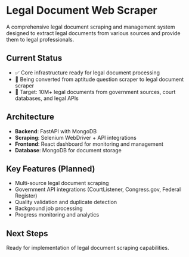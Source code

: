 # Legal Document Web Scraper

A comprehensive legal document scraping and management system designed to extract legal documents from various sources and provide them to legal professionals.

## Current Status
- ✅ Core infrastructure ready for legal document processing
- 🔄 Being converted from aptitude question scraper to legal document scraper
- 🎯 Target: 10M+ legal documents from government sources, court databases, and legal APIs

## Architecture
- **Backend**: FastAPI with MongoDB
- **Scraping**: Selenium WebDriver + API integrations  
- **Frontend**: React dashboard for monitoring and management
- **Database**: MongoDB for document storage

## Key Features (Planned)
- Multi-source legal document scraping
- Government API integrations (CourtListener, Congress.gov, Federal Register)
- Quality validation and duplicate detection
- Background job processing
- Progress monitoring and analytics

## Next Steps
Ready for implementation of legal document scraping capabilities.
